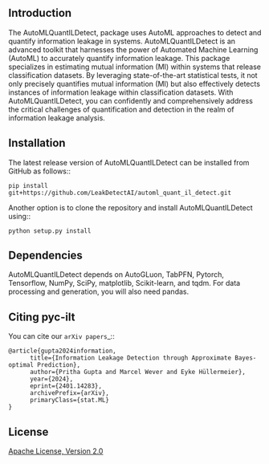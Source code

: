 
Introduction
------------
The AutoMLQuantILDetect, package uses AutoML approaches to detect and quantify information leakage in systems.
AutoMLQuantILDetect is an advanced toolkit that harnesses the power of Automated Machine Learning (AutoML) to accurately quantify information leakage. 
This package specializes in estimating mutual information (MI) within systems that release classification datasets. 
By leveraging state-of-the-art statistical tests, it not only precisely quantifies mutual information (MI) but also effectively detects instances of information leakage within classification datasets. 
With AutoMLQuantILDetect, you can confidently and comprehensively address the critical challenges of quantification and detection in the realm of information leakage analysis.


Installation
------------
The latest release version of AutoMLQuantILDetect can be installed from GitHub as follows::
	
	pip install git+https://github.com/LeakDetectAI/automl_quant_il_detect.git
 
Another option is to clone the repository and install AutoMLQuantILDetect using::

	python setup.py install


Dependencies
------------
AutoMLQuantILDetect depends on AutoGLuon, TabPFN, Pytorch, Tensorflow, NumPy, SciPy, matplotlib, Scikit-learn, and tqdm. For data processing and generation, you will also need pandas.


Citing pyc-ilt
----------------

You can cite our `arXiv papers`_::


	@article{gupta2024information,
	      title={Information Leakage Detection through Approximate Bayes-optimal Prediction}, 
	      author={Pritha Gupta and Marcel Wever and Eyke Hüllermeier},
	      year={2024},
	      eprint={2401.14283},
	      archivePrefix={arXiv},
	      primaryClass={stat.ML}
	}


License
--------
[Apache License, Version 2.0](https://github.com/LeakDetectAI/automl_quant_il_detect/blob/master/LICENSE)
